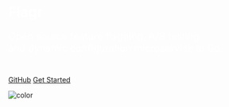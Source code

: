 <h1 style="color: white">Flagr</h1>

<p style="color: white; font-size: 1.4em">
Open source feature flagging, A/B testing, <br>
and dynamic configuration microservice in Go.
<br>
<br>
</p>

[GitHub](https://github.com/rexmont/flagr)
[Get Started](home)

![color](#74e5e0)
